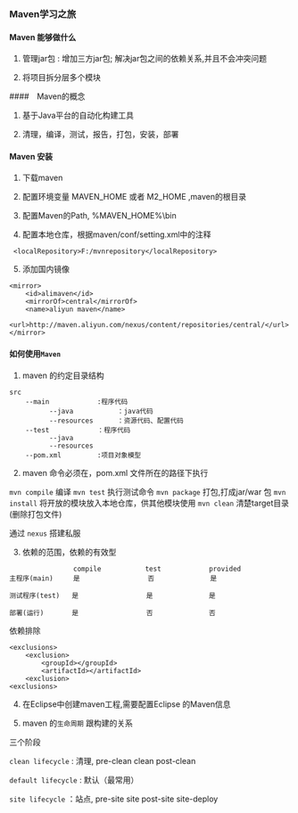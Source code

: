 ###  Maven学习之旅

#### Maven 能够做什么

1. 管理jar包 : 增加三方jar包; 解决jar包之间的依赖关系,并且不会冲突问题

2. 将项目拆分层多个模块

####　Maven的概念

1. 基于Java平台的自动化构建工具

2. 清理，编译，测试，报告，打包，安装，部署

#### Maven 安装

1. 下载maven

2. 配置环境变量 MAVEN_HOME 或者 M2_HOME ,maven的根目录

2. 配置Maven的Path, %MAVEN_HOME%\bin

4. 配置本地仓库，根据maven/conf/setting.xml中的注释

```
 <localRepository>F:/mvnrepository</localRepository>
```

5. 添加国内镜像

```
<mirror>
    <id>alimaven</id>
    <mirrorOf>central</mirrorOf>
    <name>aliyun maven</name>
    <url>http://maven.aliyun.com/nexus/content/repositories/central/</url>
</mirror>
```

#### 如何使用`Maven`

1. maven 的约定目录结构

```
src
    --main            :程序代码
          --java           ：java代码
          --resources      ：资源代码、配置代码
    --test            ：程序代码
          --java
          --resources  
    --pom.xml         :项目对象模型    
```

2. maven 命令必须在，pom.xml 文件所在的路径下执行

`mvn compile` 编译
`mvn test`  执行测试命令
`mvn package` 打包,打成jar/war 包
`mvn install` 将开放的模块放入本地仓库，供其他模块使用
`mvn clean` 清楚target目录(删除打包文件)

通过 `nexus` 搭建私服

3. 依赖的范围，依赖的有效型

```
                compile           test            provided
主程序(main)     是                 否              是

测试程序(test)   是                 是              是

部署(运行)       是                 否              否
```

依赖排除

```
<exclusions>
    <exclusion>
        <groupId></groupId>
        <artifactId></artifactId>
    <exclusion>
<exclusions>
```

4. 在Eclipse中创建maven工程,需要配置Eclipse 的Maven信息

5.  maven 的`生命周期` 跟构建的关系

三个阶段

`clean lifecycle` : 清理, pre-clean  clean   post-clean

`default lifecycle` : 默认（最常用）

`site lifecycle` ：站点, pre-site  site  post-site site-deploy

